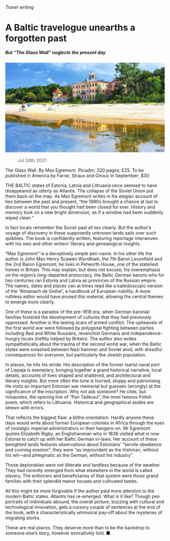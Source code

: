 ###### Travel writing

# A Baltic travelogue unearths a forgotten past 

##### But “The Glass Wall” neglects the present day 

![image](images/20210724_BKP008_0.jpg) 

> Jul 24th 2021 

The Glass Wall. By Max Egremont. Picador; 320 pages; £25. To be published in America by Farrar, Straus and Giroux in September; $30

THE BALTIC states of Estonia, Latvia and Lithuania once seemed to have disappeared as utterly as Atlantis. The collapse of the Soviet Union put them back on the map. As Max Egremont writes in his elegiac account of ties between the past and present, “the 1990s brought a chance at last to discover a world that you thought had been closed for ever. History and memory took on a new bright dimension, as if a window had been suddenly wiped clean.”


In fact locals remember the Soviet past all too clearly. But the author’s voyage of discovery in these supposedly unknown lands sails over such quibbles. The book is confidently written, featuring reportage interwoven with his own and other writers’ literary and genealogical insights.

“Max Egremont” is a deceptively simple pen-name. In his other life the author is John Max Henry Scawen Wyndham, the 7th Baron Leconfield and the 2nd Baron Egremont; he lives in Petworth House, one of the stateliest homes in Britain. This may explain, but does not excuse, his overemphasis on the region’s long-departed aristocracy, the Baltic German barons who for two centuries ran Estonia and Latvia as provinces of the Russian empire. The names, dates and places can at times read like a kaleidoscopic version of the “Almanach de Gotha”, a handbook of European nobility. A more ruthless editor would have pruned this material, allowing the central themes to emerge more clearly.

One of these is a paradox of the pre-1918 era, when German baronial families fostered the development of cultures that they had previously oppressed. Another is the lasting scars of armed conflict. The upheavals of the first world war were followed by polygonal fighting between parties including Red and White Russians, revanchist Germans and independence-hungry locals (heftily helped by Britain). The author also writes sympathetically about the trauma of the second world war, when the Baltic states were smashed between Nazi hammer and Soviet anvil, with dreadful consequences for everyone, but particularly the Jewish population.

In places, he hits his stride. His description of the former tsarist naval port of Liepaja is exemplary, bringing together a grand historical narrative, local details, accounts of lives shaped and shattered, and architectural and literary insights. But more often the tone is hurried, sloppy and patronising. He visits an important Estonian war memorial but guesses (wrongly) at the significance of the inscription. Why not ask someone? He cites, but misquotes, the opening line of “Pan Tadeusz”, the most famous Polish poem, which refers to Lithuania. Historical and geographical asides are strewn with errors.

That reflects the biggest flaw: a blithe orientalism. Hardly anyone these days would write about former European colonies in Africa through the eyes of nostalgic imperial administrators or their hangers-on. Mr Egremont quotes Elizabeth Rigby, an Englishwoman who in 1838 visited what is now Estonia to catch up with her Baltic German in-laws. Her account of these benighted lands features observations about Estonians’ “servile obedience and cunning evasion”; they were “as improvident as the Irishman, without his wit—and phlegmatic as the German, without his industry”.

Those deplorables were not illiterate and landless because of the weather. They had recently emerged from what elsewhere in the world is called slavery. The enforcers and beneficiaries of that system were those grand families with their splendid manor houses and cultivated tastes.

All this might be more forgivable if the author paid more attention to the modern Baltic states. Atlantis has re-emerged. What is it like? Though pen portraits of individuals abound, the overall picture, buzzing with cultural and technological innovation, gets a cursory couple of sentences at the end of the book, with a characteristically whimsical pay-off about the mysteries of migrating storks.

These are real places. They deserve more than to be the backdrop to someone else’s story, however evocatively told. ■

